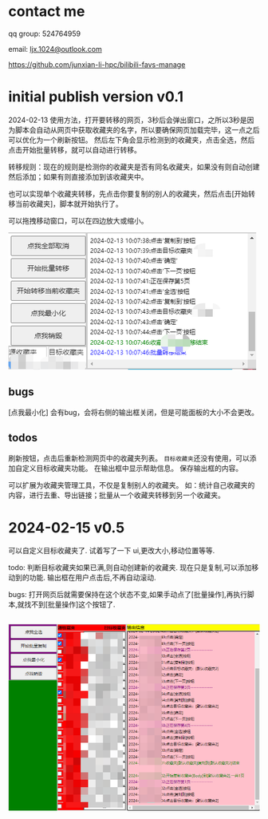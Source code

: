 # contact me
qq group: 524764959

email: ljx.1024@outlook.com

https://github.com/junxian-li-hpc/bilibili-favs-manage

# initial publish version v0.1
2024-02-13
使用方法，打开要转移的网页，3秒后会弹出窗口，之所以3秒是因为脚本会自动从网页中获取收藏夹的名字，所以要确保网页加载完毕，这一点之后可以优化为一个刷新按钮。
然后左下角会显示检测到的收藏夹，点击全选，然后点击开始批量转移，就可以自动进行转移。

转移规则：现在的规则是检测你的收藏夹是否有同名收藏夹，如果没有则自动创建然后添加；如果有则直接添加到该收藏夹中。

也可以实现单个收藏夹转移，先点击你要复制的别人的收藏夹，然后点击[开始转移当前收藏夹]，脚本就开始执行了。

可以拖拽移动窗口，可以在四边放大或缩小。

![picture 0](images/d46c02f1dfbb57b668fa47f3718f6e4220f889f0a8bdba0b61190b1f1af0fdc3.png)  

## bugs
[点我最小化] 会有bug，会将右侧的输出框关闭，但是可能面板的大小不会更改。

## todos
刷新按钮，点击后重新检测网页中的收藏夹列表。
`目标收藏夹`还没有使用，可以添加自定义目标收藏夹功能。
在输出框中显示帮助信息。
保存输出框的内容。

可以扩展为收藏夹管理工具，不仅是复制别人的收藏夹。
如：统计自己收藏夹的内容，进行去重、导出链接；批量从一个收藏夹转移到另一个收藏夹。


# 2024-02-15 v0.5
可以自定义目标收藏夹了. 试着写了一下 ui,更改大小,移动位置等等.

todo:
判断目标收藏夹如果已满,则自动创建新的收藏夹.
现在只是复制,可以添加移动到的功能.
输出框在用户点击后,不再自动滚动.

bugs:
打开网页后就需要保持在这个状态不变,如果手动点了[批量操作],再执行脚本,就找不到[批量操作]这个按钮了.

## 
![picture 0](images/0ddd823b113b72a01a3bcbb0a0d33f61a7333127b9da31e2b2ca615904ddbbcb.png)  

